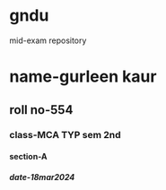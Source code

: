 # gndu
mid-exam repository

<h1>name-gurleen kaur</h1>
<h2>roll no-554</h2>
<h3>class-MCA TYP sem 2nd</h3>
<h4>section-A</h4>
<h5>date-18mar2024</h5>

